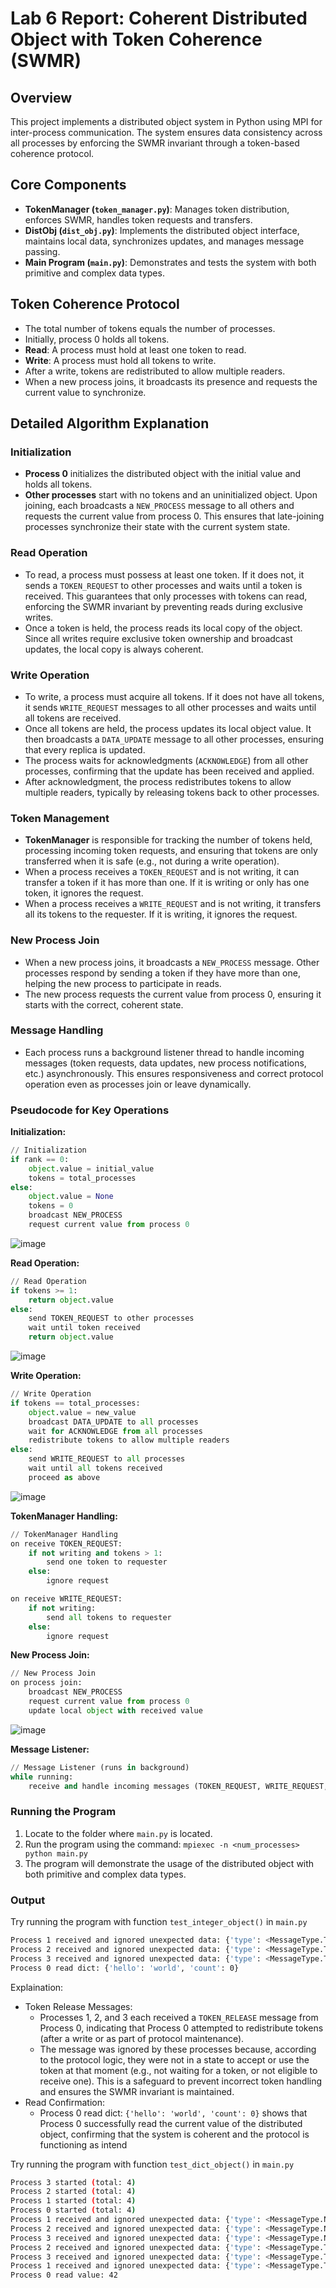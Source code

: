 # Lab 6 Report: Coherent Distributed Object with Token Coherence (SWMR)

## Overview
This project implements a distributed object system in Python using MPI for inter-process communication. The system ensures data consistency across all processes by enforcing the SWMR invariant through a token-based coherence protocol.

## Core Components
- **TokenManager (`token_manager.py`)**: Manages token distribution, enforces SWMR, handles token requests and transfers.
- **DistObj (`dist_obj.py`)**: Implements the distributed object interface, maintains local data, synchronizes updates, and manages message passing.
- **Main Program (`main.py`)**: Demonstrates and tests the system with both primitive and complex data types.

## Token Coherence Protocol
- The total number of tokens equals the number of processes.
- Initially, process 0 holds all tokens.
- **Read**: A process must hold at least one token to read.
- **Write**: A process must hold all tokens to write.
- After a write, tokens are redistributed to allow multiple readers.
- When a new process joins, it broadcasts its presence and requests the current value to synchronize.

## Detailed Algorithm Explanation

### Initialization
- **Process 0** initializes the distributed object with the initial value and holds all tokens.
- **Other processes** start with no tokens and an uninitialized object. Upon joining, each broadcasts a `NEW_PROCESS` message to all others and requests the current value from process 0. This ensures that late-joining processes synchronize their state with the current system state.

### Read Operation
- To read, a process must possess at least one token. If it does not, it sends a `TOKEN_REQUEST` to other processes and waits until a token is received. This guarantees that only processes with tokens can read, enforcing the SWMR invariant by preventing reads during exclusive writes.
- Once a token is held, the process reads its local copy of the object. Since all writes require exclusive token ownership and broadcast updates, the local copy is always coherent.

### Write Operation
- To write, a process must acquire all tokens. If it does not have all tokens, it sends `WRITE_REQUEST` messages to all other processes and waits until all tokens are received.
- Once all tokens are held, the process updates its local object value. It then broadcasts a `DATA_UPDATE` message to all other processes, ensuring that every replica is updated.
- The process waits for acknowledgments (`ACKNOWLEDGE`) from all other processes, confirming that the update has been received and applied.
- After acknowledgment, the process redistributes tokens to allow multiple readers, typically by releasing tokens back to other processes.

### Token Management
- **TokenManager** is responsible for tracking the number of tokens held, processing incoming token requests, and ensuring that tokens are only transferred when it is safe (e.g., not during a write operation).
- When a process receives a `TOKEN_REQUEST` and is not writing, it can transfer a token if it has more than one. If it is writing or only has one token, it ignores the request.
- When a process receives a `WRITE_REQUEST` and is not writing, it transfers all its tokens to the requester. If it is writing, it ignores the request.

### New Process Join
- When a new process joins, it broadcasts a `NEW_PROCESS` message. Other processes respond by sending a token if they have more than one, helping the new process to participate in reads.
- The new process requests the current value from process 0, ensuring it starts with the correct, coherent state.

### Message Handling
- Each process runs a background listener thread to handle incoming messages (token requests, data updates, new process notifications, etc.) asynchronously. This ensures responsiveness and correct protocol operation even as processes join or leave dynamically.

### Pseudocode for Key Operations

**Initialization:**
```python
// Initialization
if rank == 0:
    object.value = initial_value
    tokens = total_processes
else:
    object.value = None
    tokens = 0
    broadcast NEW_PROCESS
    request current value from process 0
```
![image](flows\object-initialization.png)

**Read Operation:**
```python
// Read Operation
if tokens >= 1:
    return object.value
else:
    send TOKEN_REQUEST to other processes
    wait until token received
    return object.value
```
![image](flows\read-operation.png)

**Write Operation:**
```python
// Write Operation
if tokens == total_processes:
    object.value = new_value
    broadcast DATA_UPDATE to all processes
    wait for ACKNOWLEDGE from all processes
    redistribute tokens to allow multiple readers
else:
    send WRITE_REQUEST to all processes
    wait until all tokens received
    proceed as above
```
![image](flows\write-operation.png)

**TokenManager Handling:**
```python
// TokenManager Handling
on receive TOKEN_REQUEST:
    if not writing and tokens > 1:
        send one token to requester
    else:
        ignore request

on receive WRITE_REQUEST:
    if not writing:
        send all tokens to requester
    else:
        ignore request
```

**New Process Join:**
```python
// New Process Join
on process join:
    broadcast NEW_PROCESS
    request current value from process 0
    update local object with received value
```
![image](flows\new-process-joins.png)

**Message Listener:**
```python
// Message Listener (runs in background)
while running:
    receive and handle incoming messages (TOKEN_REQUEST, WRITE_REQUEST, DATA_UPDATE, NEW_PROCESS, ACKNOWLEDGE, etc.)
```
### Running the Program
1. Locate to the folder where `main.py` is located.
2. Run the program using the command: `mpiexec -n <num_processes> python main.py`
3. The program will demonstrate the usage of the distributed object with both primitive and complex data types.


### Output

Try running the program with function ```test_integer_object()``` in ```main.py```
```bash
Process 1 received and ignored unexpected data: {'type': <MessageType.TOKEN_RELEASE: 2>, 'sender': 0, 'token_count': 1}
Process 2 received and ignored unexpected data: {'type': <MessageType.TOKEN_RELEASE: 2>, 'sender': 0, 'token_count': 1}
Process 3 received and ignored unexpected data: {'type': <MessageType.TOKEN_RELEASE: 2>, 'sender': 0, 'token_count': 1}
Process 0 read dict: {'hello': 'world', 'count': 0}
```

Explaination:
- Token Release Messages:
    - Processes 1, 2, and 3 each received a ```TOKEN_RELEASE``` message from Process 0, indicating that Process 0 attempted to redistribute tokens (after a write or as part of protocol maintenance).
    - The message was ignored by these processes because, according to the protocol logic, they were not in a state to accept or use the token at that moment (e.g., not waiting for a token, or not eligible to receive one). This is a safeguard to prevent incorrect token handling and ensures the SWMR invariant is maintained.
- Read Confirmation:
    - Process 0 read dict: ```{'hello': 'world', 'count': 0}``` shows that Process 0 successfully read the current value of the distributed object, confirming that the system is coherent and the protocol is functioning as intend

Try running the program with function ```test_dict_object()``` in ```main.py```

```bash
Process 3 started (total: 4)
Process 2 started (total: 4)
Process 1 started (total: 4)
Process 0 started (total: 4)
Process 1 received and ignored unexpected data: {'type': <MessageType.NEW_PROCESS: 5>, 'sender': 0}
Process 2 received and ignored unexpected data: {'type': <MessageType.NEW_PROCESS: 5>, 'sender': 0}
Process 3 received and ignored unexpected data: {'type': <MessageType.NEW_PROCESS: 5>, 'sender': 0}
Process 2 received and ignored unexpected data: {'type': <MessageType.TOKEN_RELEASE: 2>, 'sender': 0, 'token_count': 1}
Process 3 received and ignored unexpected data: {'type': <MessageType.TOKEN_RELEASE: 2>, 'sender': 0, 'token_count': 1}
Process 1 received and ignored unexpected data: {'type': <MessageType.TOKEN_RELEASE: 2>, 'sender': 0, 'token_count': 1}
Process 0 read value: 42
```
